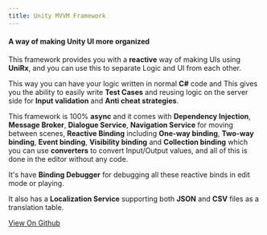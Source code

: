 ```yaml
---
title: Unity MVVM Framework
---
```

#### A way of making Unity UI more organized

This framework provides you with a __reactive__ way of making UIs using
__UniRx__, and you can use this to separate Logic and UI from
each other.

This way you can have your logic written in normal __C#__ code and
This gives you the ability to easily write __Test Cases__ and
reusing logic on the server side for __Input validation__ and
__Anti cheat strategies__.

This framework is 100% __async__ and it comes with __Dependency Injection__,
__Message Broker__, __Dialogue Service__, __Navigation Service__
for moving between scenes, __Reactive Binding__ including __One-way binding__,
__Two-way binding__, __Event binding__, __Visibility binding__
and __Collection binding__ which you can use __converters__
to convert Input/Output values, and all of this is done in the editor
without any code.

It's have __Binding Debugger__ for debugging all these reactive
binds in edit mode or playing.


It also has a __Localization Service__ supporting both __JSON__
and __CSV__ files as a translation table.

<a class="button" href="https://github.com/rzvxa/MVVM">View On Github</a>
